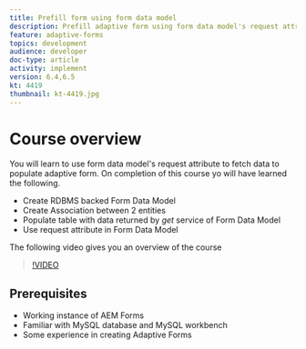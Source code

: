 ```yaml
---
title: Prefill form using form data model
description: Prefill adaptive form using form data model's request attribute 
feature: adaptive-forms
topics: development
audience: developer
doc-type: article
activity: implement
version: 6.4,6.5
kt: 4419
thumbnail: kt-4419.jpg
---
```

# Course overview

You will learn to use form data model's request attribute to fetch data to populate adaptive form.
 On completion of this course yo will have learned the following.

* Create RDBMS backed Form Data Model
* Create Association between 2 entities
* Populate table with data returned by _get_ service of Form Data Model
* Use request attribute in Form Data Model

The following video gives you an overview of the course
>[!VIDEO](https://video.tv.adobe.com/v/36387/quality=9)

## Prerequisites

* Working instance of AEM Forms
* Familiar with MySQL database and MySQL workbench
* Some experience in creating Adaptive Forms

